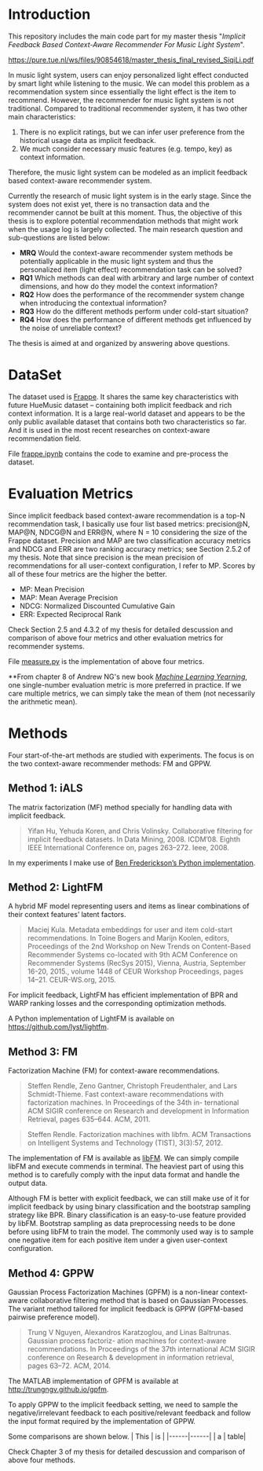 # Introduction
This repository includes the main code part for my master thesis "*Implicit Feedback Based Context-Aware Recommender For Music Light System*". 

https://pure.tue.nl/ws/files/90854618/master_thesis_final_revised_SiqiLi.pdf

In music light system, users can enjoy personalized light effect conducted by smart light while listening to the music. We can model this problem as a recommendation system since essentially the light effect is the item to recommend. However, the recommender for music light system is not traditional. Compared to traditional recommender system, it has two other main characteristics: 

1. There is no explicit ratings, but we can infer user preference from the historical usage data as implicit feedback.
2. We much consider necessary music features (e.g. tempo, key) as context information.

Therefore, the music light system can be modeled as an implicit feedback based context-aware recommender system.

Currently the research of music light system is in the early stage. Since the system does not exist yet, there is no transaction data and the recommender cannot be built at this moment. Thus, the objective of this thesis is to explore potential recommendation methods that might work when the usage log is largely collected. The main research question and sub-questions are listed below:

- **MRQ** Would the context-aware recommender system methods be potentially applicable in the music light system and thus the personalized item (light effect) recommendation task can be solved?
- **RQ1** Which methods can deal with arbitrary and large number of context dimensions, and how do they model the context information?
- **RQ2** How does the performance of the recommender system change when introducing the contextual information?
- **RQ3** How do the different methods perform under cold-start situation?
- **RQ4** How does the performance of different methods get influenced by the noise of unreliable context?

The thesis is aimed at and organized by answering above questions.

# DataSet
The dataset used is [Frappe](http://baltrunas.info/research-menu/frappe). It shares the same key characteristics with future HueMusic dataset – containing both implicit feedback and rich context information. It is a large real-world dataset and appears to be the only public available dataset that contains both two characteristics so far. And it is used in the most recent researches on context-aware recommendation field.

File [frappe.ipynb](/frappe.ipynb) contains the code to examine and pre-process the dataset.

# Evaluation Metrics
Since implicit feedback based context-aware recommendation is a top-N recommendation task, I basically use four list based metrics: precision@N, MAP@N, NDCG@N and ERR@N, where N = 10 considering the size of the Frappe dataset. Precision and MAP are two classification accuracy metrics and NDCG and ERR are two ranking accuracy metrics; see Section 2.5.2 of my thesis. Note that since precision is the mean precision of recommendations for all user-context configuration, I refer to MP. Scores by all of these four metrics are the higher the better.

 - MP: Mean Precision
 - MAP: Mean Average Precision
 - NDCG: Normalized Discounted Cumulative Gain
 - ERR: Expected Reciprocal Rank

Check Section 2.5 and 4.3.2 of my thesis for detailed descussion and comparison of above four metrics and other evaluation metrics for recommender systems. 

File [measure.py](/measure.py) is the implementation of above four metrics.

**From chapter 8 of Andrew NG's new book [*Machine Learning Yearning*](http://www.mlyearning.org), one single-number evaluation metric is more preferred in practice. If we care multiple metrics, we can simply take the mean of them (not necessarily the arithmetic mean). 

# Methods
Four start-of-the-art methods are studied with experiments. The focus is on the two context-aware recommender methods: FM and GPPW.

## Method 1: iALS
The matrix factorization (MF) method specially for handling data with implicit feedback.

> Yifan Hu, Yehuda Koren, and Chris Volinsky. Collaborative filtering for implicit feedback datasets. In Data Mining, 2008. ICDM’08. Eighth IEEE International Conference on, pages 263–272. Ieee, 2008.

In my experiments I make use of [Ben Frederickson’s Python implementation](https://github.com/benfred/implicit).
  
## Method 2: LightFM
A hybrid MF model representing users and items as linear combinations of their context features’ latent factors. 

> Maciej Kula. Metadata embeddings for user and item cold-start recommendations. In Toine Bogers and Marijn Koolen, editors, Proceedings of the 2nd Workshop on New Trends on Content-Based Recommender Systems co-located with 9th ACM Conference on Recommender Systems (RecSys 2015), Vienna, Austria, September 16-20, 2015., volume 1448 of CEUR Workshop Proceedings, pages 14–21. CEUR-WS.org, 2015.
  
For implicit feedback, LightFM has efficient implementation of BPR and WARP ranking losses and the corresponding optimization methods.

A Python implementation of LightFM is available on https://github.com/lyst/lightfm.

## Method 3: FM
Factorization Machine (FM) for context-aware recommendations.

> Steffen Rendle, Zeno Gantner, Christoph Freudenthaler, and Lars Schmidt-Thieme. Fast context-aware recommendations with factorization machines. In Proceedings of the 34th in- ternational ACM SIGIR conference on Research and development in Information Retrieval, pages 635–644. ACM, 2011.

> Steffen Rendle. Factorization machines with libfm. ACM Transactions on Intelligent Systems and Technology (TIST), 3(3):57, 2012.

The implementation of FM is available as [libFM](http://libfm.org). We can simply compile libFM and execute commends in terminal. The heaviest part of using this method is to carefully comply with the input data format and handle the output data.

Although FM is better with explicit feedback, we can still make use of it for implicit feedback by using binary classification and the bootstrap sampling strategy like BPR. Binary classification is an easy-to-use feature provided by libFM. Bootstrap sampling as data preprocessing needs to be done before using libFM to train the model. The commonly used way is to sample one negative item for each positive item under a given user-context configuration.

## Method 4: GPPW
Gaussian Process Factorization Machines (GPFM) is a non-linear context-aware collaborative filtering method that is based on Gaussian Processes. The variant method tailored for implicit feedback is GPPW (GPFM-based pairwise preference model).

> Trung V Nguyen, Alexandros Karatzoglou, and Linas Baltrunas. Gaussian process factoriz- ation machines for context-aware recommendations. In Proceedings of the 37th international ACM SIGIR conference on Research & development in information retrieval, pages 63–72. ACM, 2014.

The MATLAB implementation of GPFM is available at http://trungngv.github.io/gpfm.

To apply GPPW to the implicit feedback setting, we need to sample the negative/irrelevant feedback to each positive/relevant feedback and follow the input format required by the implementation of GPPW.

Some comparisons are shown below.
| This | is   |
|------|------|
|   a  | table|

Check Chapter 3 of my thesis for detailed descussion and comparison of above four methods.  
